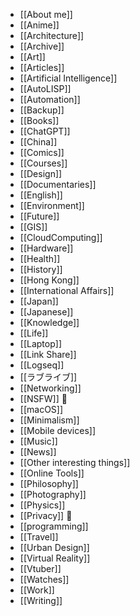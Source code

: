 - [[About me]]
- [[Anime]]
- [[Architecture]]
- [[Archive]]
- [[Art]]
- [[Articles]]
- [[Artificial Intelligence]]
- [[AutoLISP]]
- [[Automation]]
- [[Backup]]
- [[Books]]
- [[ChatGPT]]
- [[China]]
- [[Comics]]
- [[Courses]]
- [[Design]]
- [[Documentaries]]
- [[English]]
- [[Environment]]
- [[Future]]
- [[GIS]]
- [[CloudComputing]]
- [[Hardware]]
- [[Health]]
- [[History]]
- [[Hong Kong]]
- [[International Affairs]]
- [[Japan]]
- [[Japanese]]
- [[Knowledge]]
- [[Life]]
- [[Laptop]]
- [[Link Share]]
- [[Logseq]]
- [[ラブライブ]]
- [[Networking]]
- [[NSFW]] 🔞
- [[macOS]]
- [[Minimalism]]
- [[Mobile devices]]
- [[Music]]
- [[News]]
- [[Other interesting things]]
- [[Online Tools]]
- [[Philosophy]]
- [[Photography]]
- [[Physics]]
- [[Privacy]] 🔑
- [[programming]]
- [[Travel]]
- [[Urban Design]]
- [[Virtual Reality]]
- [[Vtuber]]
- [[Watches]]
- [[Work]]
- [[Writing]]
